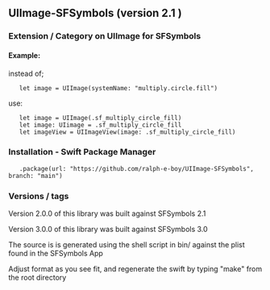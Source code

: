 
## UIImage-SFSymbols (version 2.1 )

### Extension / Category on UIImage for SFSymbols

#### Example:

instead of;

       let image = UIImage(systemName: "multiply.circle.fill")
       
use:

       let image = UIImage(.sf_multiply_circle_fill)
       let image: UIimage = .sf_multiply_circle_fill
       let imageView = UIImageView(image: .sf_multiply_circle_fill) 


### Installation - Swift Package Manager

       .package(url: "https://github.com/ralph-e-boy/UIImage-SFSymbols", branch: "main")


### Versions / tags 

Version 2.0.0 of this library was built against SFSymbols 2.1 

Version 3.0.0 of this library was built against SFSymbols 3.0 


The source is is generated using the shell script in bin/ against the plist found in the SFSymbols App

Adjust format as you see fit, and regenerate the swift by typing "make" from the root directory 


